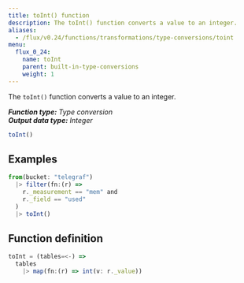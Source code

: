```yaml
---
title: toInt() function
description: The toInt() function converts a value to an integer.
aliases:
  - /flux/v0.24/functions/transformations/type-conversions/toint
menu:
  flux_0_24:
    name: toInt
    parent: built-in-type-conversions
    weight: 1
---
```


The `toInt()` function converts a value to an integer.

_**Function type:** Type conversion_  
_**Output data type:** Integer_

```js
toInt()
```

## Examples
```js
from(bucket: "telegraf")
  |> filter(fn:(r) =>
    r._measurement == "mem" and
    r._field == "used"
  )
  |> toInt()
```

## Function definition
```js
toInt = (tables=<-) =>
  tables
    |> map(fn:(r) => int(v: r._value))
```
